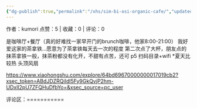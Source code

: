 ```yaml
---
{"dg-publish":true,"permalink":"/xhs/sim-bi-osi-organic-cafe/","updated":"2025-03-17T22:03:17.474+08:00"}
---
```


作者：kumori
点赞：5   |   收藏：0   |   评论：0

是咖啡厅+餐厅（真的好难找一家早开门的brunch咖啡，他家8:00-21:00）
我好爱这家的茶拿铁…愿意为了茶拿铁每天去一次的程度
第二次点了大杯，朋友点的抹茶拿铁一般，抹茶粉都没有化开，不甜有点苦，还可
p5 扫码目录+wifi
*夏天比较热 头顶风扇

https://www.xiaohongshu.com/explore/64bd69670000000017019cb2?xsec_token=ABdJDZRQiIdl5Fy9GkQvjP2hm-UDxlI2pU7ZFQHuDfbYo=&xsec_source=pc_user

评论区：===========

